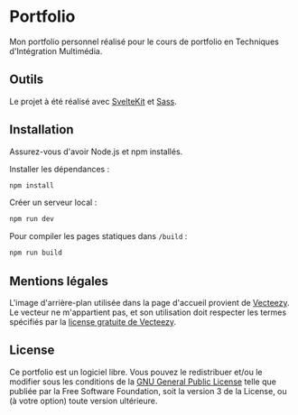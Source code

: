 # Portfolio

Mon portfolio personnel réalisé pour le cours de portfolio en Techniques d'Intégration Multimédia.

## Outils

Le projet à été réalisé avec [SvelteKit](https://svelte.dev/) et [Sass](https://sass-lang.com/).

## Installation

Assurez-vous d'avoir Node.js et npm installés.

Installer les dépendances :

```bash
npm install
```

Créer un serveur local :

```bash
npm run dev
```

Pour compiler les pages statiques dans `/build` :

```bash
npm run build
```

## Mentions légales

L'image d'arrière-plan utilisée dans la page d'accueil provient de [Vecteezy](https://www.vecteezy.com/vector-art/9302817-vector-red-horizontal-landscape-with-fog-forest-spruce-fir-and-morning-sunlight-autumn-season-illustration-of-panoramic-view-silhouette-mist-and-orange-mountains-fall-trees-fire-in-the-woods).
Le vecteur ne m'appartient pas, et son utilisation doit respecter les termes spécifiés par la [license gratuite de Vecteezy](https://www.vecteezy.com/licensing-agreement).

## License

Ce portfolio est un logiciel libre.
Vous pouvez le redistribuer et/ou le modifier sous les conditions de la [GNU General Public License](https://www.gnu.org/licenses/gpl-3.0.en.html) telle que publiée par la Free Software Foundation, soit la version 3 de la License, ou (à votre option) toute version ultérieure.


